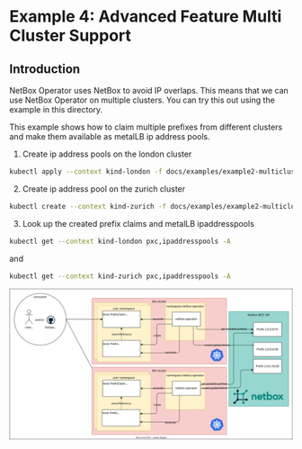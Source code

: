 # Example 4: Advanced Feature Multi Cluster Support

## Introduction

NetBox Operator uses NetBox to avoid IP overlaps. This means that we can use NetBox Operator on multiple clusters. You can try this out using the example in this directory.

This example shows how to claim multiple prefixes from different clusters and make them available as metalLB ip address pools.

1. Create ip address pools on the london cluster
```bash
kubectl apply --context kind-london -f docs/examples/example2-multicluster/london-pools.yaml
```
2. Create ip address pool on the zurich cluster
```bash
kubectl create --context kind-zurich -f docs/examples/example2-multicluster/zurich-pools.yaml
```
3. Look up the created prefix claims and metalLB ipaddresspools
```bash
kubectl get --context kind-london pxc,ipaddresspools -A
```
and
```bash
kubectl get --context kind-zurich pxc,ipaddresspools -A
```

![Example 2](multicluster.drawio.svg)